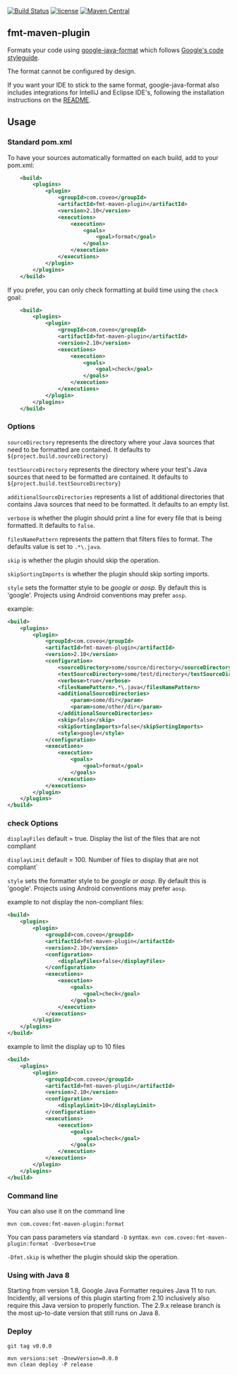 [![Build Status](https://travis-ci.org/coveo/fmt-maven-plugin.svg?branch=master)](https://travis-ci.org/coveo/fmt-maven-plugin)
[![license](http://img.shields.io/badge/license-MIT-brightgreen.svg)](https://github.com/coveo/fmt-maven-plugin/blob/master/LICENSE)
[![Maven Central](https://maven-badges.herokuapp.com/maven-central/com.coveo/fmt-maven-plugin/badge.svg)](https://maven-badges.herokuapp.com/maven-central/com.coveo/fmt-maven-plugin)

## fmt-maven-plugin 

Formats your code using [google-java-format](https://github.com/google/google-java-format) which follows [Google's code styleguide](https://google.github.io/styleguide/javaguide.html).

The format cannot be configured by design.

If you want your IDE to stick to the same format, google-java-format also includes integrations for IntelliJ and Eclipse IDE's, following the installation instructions on the [README](https://github.com/google/google-java-format/blob/master/README.md#using-the-formatter).

## Usage

### Standard pom.xml

To have your sources automatically formatted on each build, add to your pom.xml:

```xml
    <build>
        <plugins>
            <plugin>
                <groupId>com.coveo</groupId>
                <artifactId>fmt-maven-plugin</artifactId>
                <version>2.10</version>
                <executions>
                    <execution>
                        <goals>
                            <goal>format</goal>
                        </goals>
                    </execution>
                </executions>
            </plugin>
        </plugins>
    </build>
```

If you prefer, you can only check formatting at build time using the `check` goal:

```xml
    <build>
        <plugins>
            <plugin>
                <groupId>com.coveo</groupId>
                <artifactId>fmt-maven-plugin</artifactId>
                <version>2.10</version>
                <executions>
                    <execution>
                        <goals>
                            <goal>check</goal>
                        </goals>
                    </execution>
                </executions>
            </plugin>
        </plugins>
    </build>
```

### Options

`sourceDirectory` represents the directory where your Java sources that need to be formatted are contained. It defaults to `${project.build.sourceDirectory}`

`testSourceDirectory` represents the directory where your test's Java sources that need to be formatted are contained. It defaults to `${project.build.testSourceDirectory}`

`additionalSourceDirectories` represents a list of additional directories that contains Java sources that need to be formatted. It defaults to an empty list.

`verbose` is whether the plugin should print a line for every file that is being formatted. It defaults to `false`.

`filesNamePattern` represents the pattern that filters files to format. The defaults value is set to `.*\.java`.

`skip` is whether the plugin should skip the operation.

`skipSortingImports` is whether the plugin should skip sorting imports.

`style` sets the formatter style to be _google_ or _aosp_. By default this is 'google'. Projects using Android conventions may prefer `aosp`.

example:
```xml
<build>
    <plugins>
        <plugin>
            <groupId>com.coveo</groupId>
            <artifactId>fmt-maven-plugin</artifactId>
            <version>2.10</version>
            <configuration>
                <sourceDirectory>some/source/directory</sourceDirectory>
                <testSourceDirectory>some/test/directory</testSourceDirectory>
                <verbose>true</verbose>
                <filesNamePattern>.*\.java</filesNamePattern>
                <additionalSourceDirectories>
                    <param>some/dir</param>
                    <param>some/other/dir</param>
                </additionalSourceDirectories>
                <skip>false</skip>
                <skipSortingImports>false</skipSortingImports>
                <style>google</style>
            </configuration>
            <executions>
                <execution>
                    <goals>
                        <goal>format</goal>
                    </goals>
                </execution>
            </executions>
        </plugin>
    </plugins>
</build>
```



### check Options

`displayFiles` default = true. Display the list of the files that are not compliant

`displayLimit` default = 100. Number of files to display that are not compliant`

`style` sets the formatter style to be _google_ or _aosp_. By default this is 'google'. Projects using Android conventions may prefer `aosp`.

example to not display the non-compliant files:
```xml
<build>
    <plugins>
        <plugin>
            <groupId>com.coveo</groupId>
            <artifactId>fmt-maven-plugin</artifactId>
            <version>2.10</version>
            <configuration>
                <displayFiles>false</displayFiles>
            </configuration>
            <executions>
                <execution>
                    <goals>
                        <goal>check</goal>
                    </goals>
                </execution>
            </executions>
        </plugin>
    </plugins>
</build>
```

example to limit the display up to 10 files
```xml
<build>
    <plugins>
        <plugin>
            <groupId>com.coveo</groupId>
            <artifactId>fmt-maven-plugin</artifactId>
            <version>2.10</version>
            <configuration>
                <displayLimit>10</displayLimit>
            </configuration>
            <executions>
                <execution>
                    <goals>
                        <goal>check</goal>
                    </goals>
                </execution>
            </executions>
        </plugin>
    </plugins>
</build>
```

### Command line

You can also use it on the command line

`mvn com.coveo:fmt-maven-plugin:format`

You can pass parameters via standard `-D` syntax.
`mvn com.coveo:fmt-maven-plugin:format -Dverbose=true`

`-Dfmt.skip` is whether the plugin should skip the operation.

### Using with Java 8

Starting from version 1.8, Google Java Formatter requires Java 11 to run. Incidently, all versions of this plugin starting from 2.10 inclusively also require this Java version to properly function. The 2.9.x release branch is the most up-to-date version that still runs on Java 8.

### Deploy

```
git tag v0.0.0

mvn versions:set -DnewVersion=0.0.0
mvn clean deploy -P release
```
